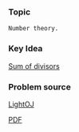 
### Topic

    Number theory.


### Key Idea

[Sum of divisors](http://en.wikipedia.org/wiki/Divisor_function)

### Problem source

[LightOJ](http://www.lightoj.com/volume_showproblem.php?problem=1054)

[PDF](http://www.lightoj.com/volume_showproblem.php?problem=1054&language=english&type=pdf)



